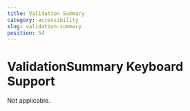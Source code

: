 ```yaml
---
title: Validation Summary
category: accessibility
slug: validation-summary
position: 54
---
```

# ValidationSummary Keyboard Support

Not applicable.
